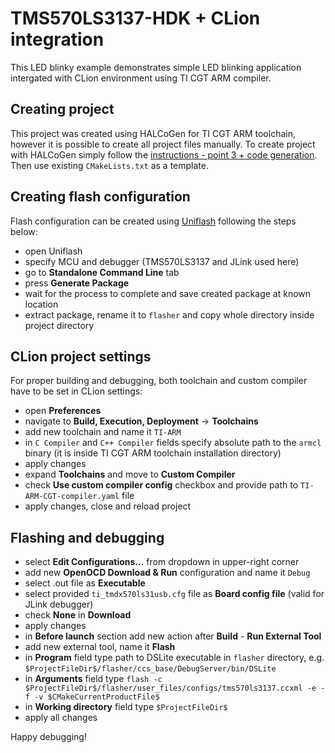 # TMS570LS3137-HDK + CLion integration

This LED blinky example demonstrates simple LED blinking application intergated with CLion environment using TI CGT ARM
compiler.

## Creating project

This project was created using HALCoGen for TI CGT ARM toolchain, however it is possible to create all project files
manually. To create project with HALCoGen simply follow the [instructions - point 3 + code generation](https://www.ti.com/lit/an/spna121b/spna121b.pdf).
Then use existing ```CMakeLists.txt``` as a template.

## Creating flash configuration

Flash configuration can be created using [Uniflash](https://www.ti.com/tool/UNIFLASH) following the steps below:
* open Uniflash
* specify MCU and debugger (TMS570LS3137 and JLink used here) 
* go to **Standalone Command Line** tab
* press **Generate Package**
* wait for the process to complete and save created package at known location
* extract package, rename it to ```flasher``` and copy whole directory inside project directory

## CLion project settings

For proper building and debugging, both toolchain and custom compiler have to be set in CLion settings:
* open **Preferences**
* navigate to **Build, Execution, Deployment** -> **Toolchains**
* add new toolchain and name it ```TI-ARM```
* in ```C Compiler``` and ```C++ Compiler``` fields specify absolute path to the ```armcl``` binary (it is inside
TI CGT ARM toolchain installation directory)
* apply changes
* expand **Toolchains** and move to **Custom Compiler**
* check **Use custom compiler config** checkbox and provide path to ```TI-ARM-CGT-compiler.yaml``` file
* apply changes, close and reload project

## Flashing and debugging

* select **Edit Configurations...** from dropdown in upper-right corner
* add new **OpenOCD Download & Run** configuration and name it ```Debug```
* select .out file as **Executable**
* select provided ```ti_tmdx570ls31usb.cfg``` file as **Board config file** (valid for JLink debugger)
* check **None** in **Download**
* apply changes
* in **Before launch** section add new action after **Build** - **Run External Tool**
* add new external tool, name it **Flash**
* in **Program** field type path to DSLite executable in ```flasher``` directory, e.g. ```$ProjectFileDir$/flasher/ccs_base/DebugServer/bin/DSLite```
* in **Arguments** field type ```flash -c $ProjectFileDir$/flasher/user_files/configs/tms570ls3137.ccxml -e -f -v $CMakeCurrentProductFile$```
* in **Working directory** field type ```$ProjectFileDir$```
* apply all changes

Happy debugging!